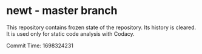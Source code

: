# newt - master branch

This repository contains frozen state of the repository.
Its history is cleared. It is used only for static code
analysis with Codacy.

Commit Time: 1698324231